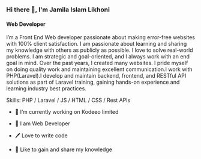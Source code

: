 ### Hi there 👋, I'm Jamila Islam Likhoni
#### Web Developer


I’m a Front End Web developer passionate about making error-free websites with 100% client satisfaction. I am passionate about learning and sharing my knowledge with others as publicly as possible. I love to solve real-world problems. I am strategic and goal-oriented, and I always work with an end goal in mind. Over the past years, I created many websites. I pride myself on doing quality work and maintaining excellent communication.I work with PHP(Laravel).I  develop and maintain backend, frontend, and RESTful API solutions as part of Laravel training, gaining hands-on experience and learning industry best practices.

Skills: PHP / Laravel / JS / HTML / CSS / Rest APIs

- 🔭 I’m currently working on Kodeeo limited 


- 👑 I am Web Developer
- 🖊️ Love to write code
- 🎤 Like to gain and share my knowledge


